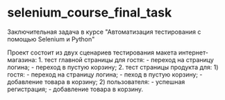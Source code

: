 # selenium_course_final_task
Заключительная задача в курсе "Автоматизация тестирования с помощью Selenium и Python"

Проект состоит из двух сценариев тестирования макета интернет-магазина:
    1. тест главной страницы для гостя:
        - переход на страницу логина;
        - переход в пустую корзину;
    2. тест страницы продукта для:
        1) гостя:
            - переход на страницу логина;
            - пеход в пустую корзину;
            - добавление товара в корзину;
        2) пользователя:
            - успешная регистрация;
            - добавление товара в корзину.

